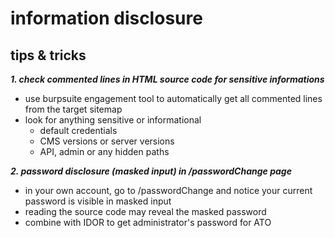# information disclosure

## tips & tricks
***1. check commented lines in HTML source code for sensitive informations***
- use burpsuite engagement tool to automatically get all commented lines from the target sitemap
- look for anything sensitive or informational
	- default credentials
	- CMS versions or server versions
	- API, admin or any hidden paths

***2. password disclosure (masked input) in /passwordChange page***
- in your own account, go to /passwordChange and notice your current password is visible in masked input
- reading the source code may reveal the masked password
- combine with IDOR to get administrator's password for ATO
